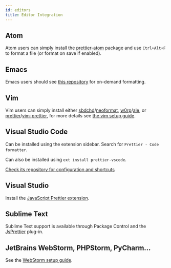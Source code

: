 ```yaml
---
id: editors
title: Editor Integration
---
```


## Atom

Atom users can simply install the [prettier-atom](https://github.com/prettier/prettier-atom) package and use `Ctrl+Alt+F` to format a file (or format on save if enabled).

## Emacs

Emacs users should see [this repository](https://github.com/prettier/prettier-emacs) for on-demand formatting.

## Vim

Vim users can simply install either [sbdchd](https://github.com/sbdchd)/[neoformat](https://github.com/sbdchd/neoformat), [w0rp](https://github.com/w0rp)/[ale](https://github.com/w0rp/ale), or [prettier](https://github.com/prettier)/[vim-prettier](https://github.com/prettier/vim-prettier), for more details see [the vim setup guide](vim.md).

## Visual Studio Code

Can be installed using the extension sidebar. Search for `Prettier - Code formatter`.

Can also be installed using `ext install prettier-vscode`.

[Check its repository for configuration and shortcuts](https://github.com/prettier/prettier-vscode)

## Visual Studio

Install the [JavaScript Prettier extension](https://github.com/madskristensen/JavaScriptPrettier).

## Sublime Text

Sublime Text support is available through Package Control and the [JsPrettier](https://packagecontrol.io/packages/JsPrettier) plug-in.

## JetBrains WebStorm, PHPStorm, PyCharm...

See the [WebStorm setup guide](webstorm.md).
